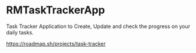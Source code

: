 # RMTaskTrackerApp

Task Tracker Application to Create, Update and check the progress on your daily tasks.

https://roadmap.sh/projects/task-tracker
